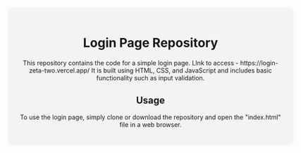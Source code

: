 <!DOCTYPE html>
<html>
  <head>
    <title>Login Page Repository</title>
    <style>
    .container {
    width: 600px;
    margin: 0 auto;
    background-color: #f3f3f3;
    padding: 20px;
    box-shadow: 0 0 10px rgba(0,0,0,0.1);
    text-align: center;
}
h1 {
    font-size: 2em;
    margin-bottom: 20px;
}

h2 {
    font-size: 1.5em;
    margin-bottom: 20px;
    margin-top: 50px;
}

</style>
  </head>
  <body>
    <div class="container">
      <h1>Login Page Repository</h1>
      <p>
        This repository contains the code for a simple login page. LInk to access - https://login-zeta-two.vercel.app/
        It is built using HTML, CSS, and JavaScript and includes basic functionality such as input validation.
      </p>
      <h2>Usage</h2>
      <p>
        To use the login page, simply clone or download the repository and open the "index.html" file in a web browser.
      </p>
    </div>
  </body>
</html>

